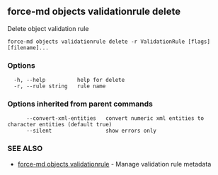 ## force-md objects validationrule delete

Delete object validation rule

```
force-md objects validationrule delete -r ValidationRule [flags] [filename]...
```

### Options

```
  -h, --help          help for delete
  -r, --rule string   rule name
```

### Options inherited from parent commands

```
      --convert-xml-entities   convert numeric xml entities to character entities (default true)
      --silent                 show errors only
```

### SEE ALSO

* [force-md objects validationrule](force-md_objects_validationrule.md)	 - Manage validation rule metadata

